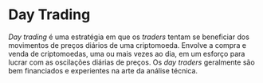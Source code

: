 # Day Trading

_Day trading_ é uma estratégia em que os _traders_ tentam se beneficiar dos movimentos de preços diários de uma criptomoeda. Envolve a compra e venda de criptomoedas, uma ou mais vezes ao dia, em um esforço para lucrar com as oscilações diárias de preços. Os _day traders_ geralmente são bem financiados e experientes na arte da análise técnica.
